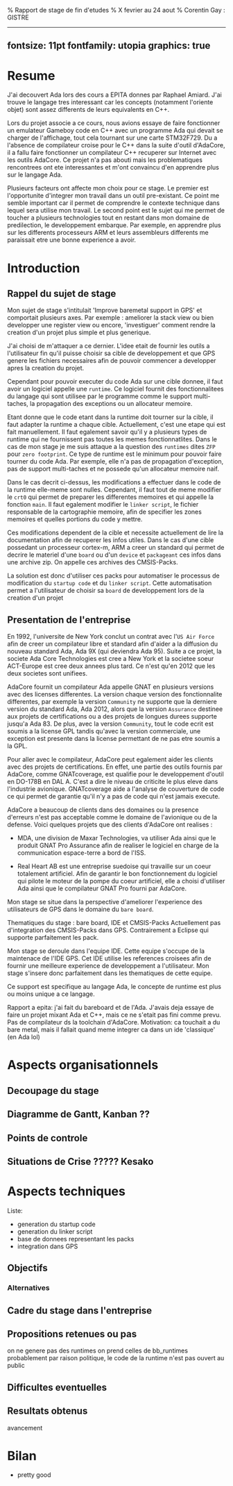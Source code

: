 % Rapport de stage de fin d'etudes
% X fevrier au 24 aout
% Corentin Gay : GISTRE

---
fontsize: 11pt
fontfamily: utopia
graphics: true
---

# Resume

J'ai decouvert Ada lors des cours a EPITA donnes par Raphael Amiard. J'ai
trouve le langage tres interessant car les concepts (notamment l'oriente objet)
sont assez differents de leurs equivalents en C++.

Lors du projet associe a ce cours, nous
avions essaye de faire fonctionner un emulateur Gameboy code en C++ avec un
programme Ada qui devait se charger de l'affichage, tout cela tournant sur une
carte STM32F729. Du a l'absence de compilateur croise pour le C++ dans la suite
d'outil d'AdaCore, il a fallu faire fonctionner un compilateur C++ recuperer
sur Internet avec les outils AdaCore. Ce projet n'a pas abouti mais les
problematiques rencontrees ont ete interessantes et m'ont convaincu d'en
apprendre plus sur le langage Ada.

Plusieurs facteurs ont affecte mon choix pour ce stage. Le premier est
l'opportunite d'integrer mon travail dans un outil pre-existant. Ce point me
semble important car il permet de comprendre le contexte technique dans lequel
sera utilise mon travail. Le second point est le sujet qui me permet de toucher
a plusieurs technologies tout en restant dans mon domaine de predilection, le
developpement embarque. Par exemple, en apprendre plus sur les differents
processeurs ARM et leurs assembleurs differents me paraissait etre une bonne
experience a avoir.

# Introduction

## Rappel du sujet de stage

Mon sujet de stage s'intitulait 'Improve baremetal support in GPS' et
comportait plusieurs axes. Par exemple : ameliorer la stack view ou bien
developper une register view ou encore, 'investiguer' comment rendre la
creation d'un projet plus simple et plus generique.

J'ai choisi de m'attaquer a ce dernier. L'idee etait de fournir les outils a
l'utilisateur fin qu'il puisse choisir sa cible de developpement et que GPS
genere les fichiers necessaires afin de pouvoir commencer a developper apres la
creation du projet.

Cependant pour pouvoir executer du code Ada sur une cible donnee, il faut
avoir un logiciel appelle une `runtime`. Ce logiciel fournit des
fonctionnalitees du langage qui sont utilisee par le programme comme le support
multi-taches, la propagation des exceptions ou un allocateur memoire.

Etant donne que le code etant dans la runtime doit tourner sur la cible, il
faut adapter la runtime a chaque cible. Actuellement, c'est une etape qui est
fait manuellement. Il faut egalement savoir qu'il y a plusieurs types de
runtime qui ne fournissent pas toutes les memes fonctionnatlites. Dans le cas
de mon stage je me suis attaque a la question des `runtimes` dites `ZFP` pour
`zero footprint`. Ce type de runtime est le minimum pour pouvoir faire tourner
du code Ada. Par exemple, elle n'a pas de propagation d'exception, pas de
support multi-taches et ne possede qu'un allocateur memoire naif.

Dans le cas decrit ci-dessus, les modifications a effectuer dans le code de la
runtime elle-meme sont nulles. Cependant, il faut tout de meme modifier le
`crt0` qui permet de preparer les differentes memoires et qui appelle la
fonction `main`. Il faut egalement modifier le `linker script`, le fichier
responsable de la cartographie memoire, afin de specifier les zones memoires et
quelles portions du code y mettre.

Ces modifications dependent de la cible et necessite actuellement de lire la
documentation afin de recuperer les infos utiles. Dans le cas d'une cible
possedant un processeur cortex-m, ARM a creer un standard qui permet de decrire
le materiel d'une `board` ou d'un `device` et `packageant` ces infos dans une
archive zip. On appelle ces archives des CMSIS-Packs.

La solution est donc d'utiliser ces packs pour automatiser le processus de
modification du `startup code` et du `linker script`. Cette automatisation
permet a l'utilisateur de choisir sa `board` de developpement lors de la
creation d'un projet 

## Presentation de l'entreprise
En 1992, l'universite de New York conclut un contrat avec l'`US Air Force` afin
de creer un compilateur libre et standard afin d'aider a la diffusion du
nouveau standard Ada, Ada 9X (qui deviendra Ada 95).
Suite a ce projet, la societe Ada Core Technologies est cree a New York et la
societee soeur ACT-Europe est cree deux annees plus tard. Ce n'est qu'en 2012
que les deux societes sont unifiees.

AdaCore fournit un compilateur Ada appelle GNAT en plusieurs versions avec des
licenses differentes. La version chaque version des fonctionnalite differentes,
par exemple la version `Community` ne supporte que la derniere version du
standard Ada, Ada 2012, alors que la version `Assurance` destinee aux projets
de certifications ou a des projets de longues durees supporte jusqu'a Ada 83.
De plus, avec la version `Community`, tout le code ecrit est soumis a la
license GPL tandis qu'avec la version commerciale, une exception est presente
dans la license permettant de ne pas etre soumis a la GPL.

Pour aller avec le compilateur, AdaCore peut egalement aider les clients avec
des projets de certifications. En effet,
une partie des outils fournis par AdaCore, comme GNATcoverage, est qualifie
pour le developpement d'outil en DO-178B en DAL A. C'est a dire le niveau de
criticite le plus eleve dans l'industrie avionique. GNATcoverage aide a
l'analyse de couverture de code ce qui permet de garantie qu'il n'y a pas de
code qui n'est jamais execute.

AdaCore a beaucoup de clients dans des domaines ou la presence d'erreurs n'est
pas acceptable comme le domaine de l'avionique ou de la defense. Voici quelques
projets que des clients d'AdaCore ont realises :

- MDA, une division de Maxar Technologies, va utiliser Ada ainsi que le
produit GNAT Pro Assurance afin de realiser le logiciel en charge de la
communication espace-terre a bord de l'ISS.

- Real Heart AB est une entreprise suedoise qui travaille sur un coeur totalement
artificiel. Afin de garantir le bon fonctionnement du logiciel qui
pilote le moteur de la pompe du coeur artificiel, elle a choisi d'utiliser
Ada ainsi que le compilateur GNAT Pro fourni par AdaCore.

Mon stage se situe dans la perspective d'ameliorer l'experience
des utilisateurs de GPS dans le domaine du `bare board`.

Thematiques du stage : bare board, IDE et CMSIS-Packs
Actuellement pas d'integration des CMSIS-Packs dans GPS.
Contrairement a Eclipse qui supporte parfaitement les pack.

Mon stage se deroule dans l'equipe IDE. Cette equipe s'occupe de la maintenace
de l'IDE GPS. Cet IDE utilise les references croisees afin de fournir une
meilleure experience de developpement a l'utilisateur. Mon stage s'insere donc
parfaitement dans les thematiques de cette equipe.

Ce support est specifique au langage Ada,
le concepte de runtime est plus ou moins unique a ce langage.

Rapport a epita: j'ai fait du bareboard et de l'Ada.
J'avais deja essaye de faire un projet mixant Ada et C++, mais ce
ne s'etait pas fini comme prevu. Pas de compilateur ds la toolchain d'AdaCore.
Motivation: ca touchait a du bare metal, mais il fallait quand meme integrer ca
dans un ide 'classique' (en Ada lol)

# Aspects organisationnels
## Decoupage du stage
## Diagramme de Gantt, Kanban ??
## Points de controle
## Situations de Crise ????? Kesako

# Aspects techniques
Liste:

- generation du startup code
- generation du linker script
- base de donnees representant les packs
- integration dans GPS

## Objectifs
### Alternatives
## Cadre du stage dans l'entreprise
## Propositions retenues ou pas
on ne genere pas des runtimes on prend celles de bb_runtimes
probablement par raison politique, le code de la runtime n'est pas ouvert au
public
## Difficultes eventuelles
## Resultats obtenus
avancement

# Bilan
- pretty good

